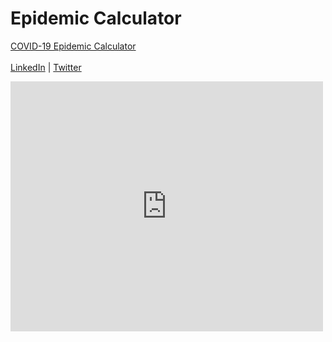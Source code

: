 # Epidemic Calculator
<a href="https://krishnatre-siddhartha.github.io/COVID/index.html">COVID-19 Epidemic Calculator</a>
<br> <br>
<a href="https://www.linkedin.com/in/krishnatre-siddhartha/">LinkedIn</a> | <a href="https://twitter.com/krishnatre_sid">Twitter</a>

<iframe width="500" height="400" frameborder="0" scrolling="no" marginheight="0" marginwidth="0"
src="https://www.arcgis.com/apps/opsdashboard/index.html#/bda7594740fd40299423467b48e9ecf6"></iframe>
